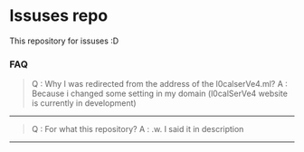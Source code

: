 # Issuses repo
This repository for issuses :D

### FAQ
> Q : Why I was redirected from the address of the l0calserVe4.ml?
> A : Because i changed some setting in my domain (l0calSerVe4 website is currently in development)
----------
> Q : For what this repository?
> A : .w. I said it in description
----------
